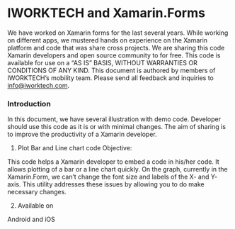 # IWORKTECH and Xamarin.Forms 

We have worked on Xamarin forms for the last several years. While working on different apps, we mustered hands on experience on the Xamarin platform and code that was share cross projects. We are sharing this code Xamarin developers and open source community to for free. 
This code is available for use on a “AS IS” BASIS, WITHOUT WARRANTIES OR CONDITIONS OF ANY KIND. 
This document is authored by members of IWORKTECH’s mobility team.  Please send all feedback and inquiries to info@iworktech.com. 

### Introduction

In this document, we have several illustration with demo code. Developer should use this code as it is or with minimal changes. The aim of sharing is to improve the productivity of a Xamarin developer. 

1.	 Plot Bar and Line chart code
Objective: 

This code helps a Xamarin developer to embed a code in his/her code.  It allows plotting of a bar or a line chart quickly. On the graph, currently in the Xamarin.Form, we can’t change the font size and labels of the X- and Y- axis. This utility addresses these issues by allowing you to do make necessary changes. 

2.	Available on 

Android and iOS


